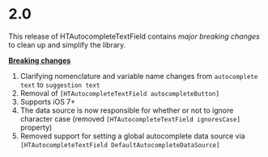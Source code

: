 # 2.0

This release of HTAutocompleteTextField contains _major breaking changes_ to clean up and simplify the library.

**[Breaking changes](#breaking-changes)**
1. Clarifying nomenclature and variable name changes from `autocomplete text` to `suggestion text`
1. Removal of `[HTAutocompleteTextField autocompleteButton]`
1. Supports iOS 7+
1. The data source is now responsible for whether or not to ignore character case (removed `[HTAutocompleteTextField ignoresCase]` property)
1. Removed support for setting a global autocomplete data source via `[HTAutocompleteTextField DefaultAutocompleteDataSource]`